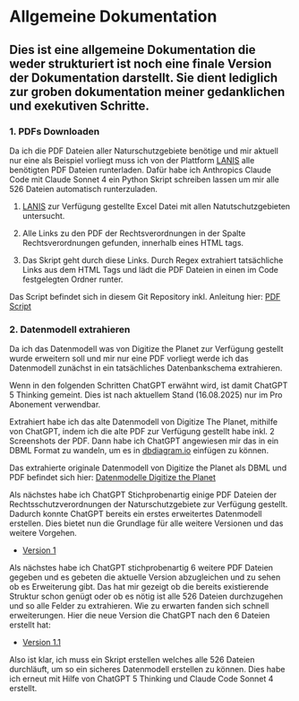 # Allgemeine Dokumentation

## Dies ist eine allgemeine Dokumentation die weder strukturiert ist noch eine finale Version der Dokumentation darstellt. Sie dient lediglich zur groben dokumentation meiner gedanklichen und exekutiven Schritte.

### 1. PDFs Downloaden

Da ich die PDF Dateien aller Naturschutzgebiete benötige und mir aktuell nur eine als Beispiel vorliegt muss ich von der Plattform [LANIS](https://geodaten.naturschutz.rlp.de/kartendienste_naturschutz/index.php) alle benötigten PDF Dateien runterladen. Dafür habe ich Anthropics Claude Code mit Claude Sonnet 4 ein Python Skript schreiben lassen um mir alle 526 Dateien automatisch runterzuladen. 

1. [LANIS](https://geodaten.naturschutz.rlp.de/kartendienste_naturschutz/index.php) zur Verfügung gestellte Excel Datei mit allen Natutschutzgebieten untersucht. 

2. Alle Links zu den PDF der Rechtsverordnungen in der Spalte Rechtsverordnungen gefunden, innerhalb eines HTML tags. 

3. Das Skript geht durch diese Links. Durch Regex extrahiert tatsächliche Links aus dem HTML Tags und lädt die PDF Dateien in einen im Code festgelegten Ordner runter.

Das Script befindet sich in diesem Git Repository inkl. Anleitung hier: [PDF Script](scripts/linkDownloadScript)

### 2. Datenmodell extrahieren

Da ich das Datenmodell was von Digitize the Planet zur Verfügung gestellt wurde erweitern soll und mir nur eine PDF vorliegt werde ich das Datenmodell zunächst in ein tatsächliches Datenbankschema extrahieren.

Wenn in den folgenden Schritten ChatGPT erwähnt wird, ist damit ChatGPT 5 Thinking gemeint. Dies ist nach aktuellem Stand (16.08.2025) nur im Pro Abonement verwendbar. 

Extrahiert habe ich das alte Datenmodell von Digitize The Planet, mithilfe von ChatGPT, indem ich die alte PDF zur Verfügung  gestellt habe inkl. 2 Screenshots der PDF. Dann habe ich ChatGPT angewiesen mir das in ein DBML Format zu wandeln, um es in [dbdiagram.io](dbdiagram.io) einfügen zu können.

Das extrahierte originale Datenmodell von Digitize the Planet als DBML und PDF befindet sich hier: [Datenmodelle Digitize the Planet](datenmodelle/digitizeThePlanet/)

Als nächstes habe ich ChatGPT Stichprobenartig einige PDF Dateien der Rechtsschutzverordnungen der Naturschutzgebiete zur Verfügung gestellt. 
Dadurch konnte ChatGPT bereits ein erstes erweitertes Datenmodell erstellen.
Dies bietet nun die Grundlage für alle weitere Versionen und das weitere Vorgehen.

- [Version 1](datenmodelle/nsgVersionen/NSGv1.dbml)

Als nächstes habe ich ChatGPT stichprobenartig 6 weitere PDF Dateien gegeben und es gebeten die aktuelle Version abzugleichen und zu sehen ob es Erweiterung gibt. 
Das hat mir gezeigt ob die bereits existierende Struktur schon genügt oder ob es nötig ist alle 526 Dateien durchzugehen und so alle Felder zu extrahieren. 
Wie zu erwarten fanden sich schnell erweiterungen. Hier die neue Version die ChatGPT nach den 6 Dateien erstellt hat:

- [Version 1.1](datenmodelle/nsgVersionen/NSGv1.1.dbml)



Also ist klar, ich muss ein Skript erstellen welches alle 526 Dateien durchläuft, um so ein sicheres Datenmodell erstellen zu können. Dies habe ich erneut mit Hilfe von ChatGPT 5 Thinking und Claude Code Sonnet 4 erstellt.




